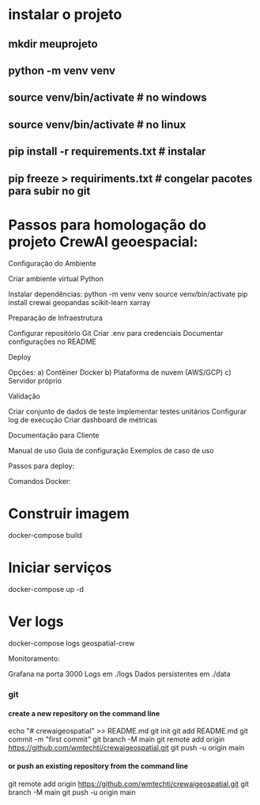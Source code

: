 # instalar o projeto
## mkdir meuprojeto
## python -m venv venv
## source venv/bin/activate # no windows
## source venv/bin/activate # no linux
## pip install -r requirements.txt # instalar
## pip freeze > requiriments.txt # congelar pacotes para subir no git

# Passos para homologação do projeto CrewAI geoespacial:
Configuração do Ambiente


Criar ambiente virtual Python

Instalar dependências:
python -m venv venv
source venv/bin/activate
pip install crewai geopandas scikit-learn xarray

Preparação de Infraestrutura


Configurar repositório Git
Criar .env para credenciais
Documentar configurações no README


Deploy


Opções:
a) Contêiner Docker
b) Plataforma de nuvem (AWS/GCP)
c) Servidor próprio


Validação


Criar conjunto de dados de teste
Implementar testes unitários
Configurar log de execução
Criar dashboard de métricas


Documentação para Cliente


Manual de uso
Guia de configuração
Exemplos de caso de uso

Passos para deploy:

Comandos Docker:

# Construir imagem
docker-compose build

# Iniciar serviços
docker-compose up -d

# Ver logs
docker-compose logs geospatial-crew

Monitoramento:


Grafana na porta 3000
Logs em ./logs
Dados persistentes em ./data


### git
 #### create a new repository on the command line
 echo "# crewaigeospatial" >> README.md
 git init
 git add README.md
 git commit -m "first commit"
 git branch -M main
 git remote add origin https://github.com/wmtechti/crewaigeospatial.git
 git push -u origin main

 #### or push an existing repository from the command line
 git remote add origin https://github.com/wmtechti/crewaigeospatial.git
 git branch -M main
 git push -u origin main